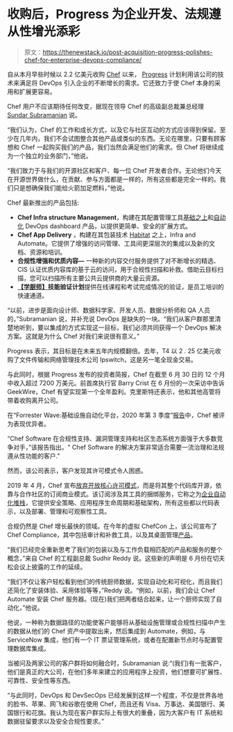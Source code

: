 # 收购后，Progress 为企业开发、法规遵从性增光添彩

> 原文：<https://thenewstack.io/post-acquisition-progress-polishes-chef-for-enterprise-devops-compliance/>

自从本月早些时候以 2.2 亿美元收购 [Chef](https://www.chef.io/) 以来， [Progress](https://www.progress.com/) 计划利用该公司的技术来满足将 DevOps 引入企业的不断增长的需求。它还致力于使 Chef 本身的采用和扩展更容易。

Chef 用户不应该期待任何改变，据现在领导 Chef 的高级副总裁兼总经理 [Sundar Subramanian](https://in.linkedin.com/in/sundarsubramanian) 说。

“我们认为，Chef 的工作和成长方式，以及它与社区互动的方式应该得到保留。至少在几年内，我们不会试图整合其他产品或类似的东西。无论在哪里，只要有顾客想和 Chef 一起购买我们的产品，我们当然会满足他们的需求。但 Chef 将继续成为一个独立的业务部门，”他说。

“我们致力于与我们的开源社区和客户、每一位 Chef 开发者合作。无论他们今天在开源世界做什么，在贡献、参与方面都是一样的，所有这些都是完全一样的。我们只是想确保我们能给火箭加足燃料，”他说。

Chef 最新推出的产品包括:

*   **Chef Infra structure Management**，构建在其配置管理工具[基础之上](https://www.chef.io/products/chef-infra)和[自动化](https://www.chef.io/products/chef-automate) DevOps dashboard 产品，以提供更简单、安全的扩展方式。
*   **Chef App Delivery** ，构建在其包装技术 [Habitat](https://www.chef.io/products/chef-habitat/) 之上，Infra and Automate。它提供了增强的访问管理、工具间更深层次的集成以及新的文档、资源和培训。
*   **合规性增强和优质内容—** 一种新的内容交付服务提供了对不断增长的精选、CIS 认证优质内容库的基于云的访问，用于合规性扫描和补救。借助云目标扫描，您可以扫描所有主要公共云提供商的大量云资源。
*   **[【学厨师】](https://learn.chef.io/)技能验证计划**提供在线课程和考试完成情况的验证，是员工培训的快速通道。

“以前，进步是面向设计师、数据科学家、开发人员、数据分析师和 QA 人员的，”Subramanian 说，并补充说 DevOps 是缺失的一块。“我们从客户群那里清楚地听到，要以集成的方式实现这一目标，我们必须共同获得一个 DevOps 解决方案。这就是为什么 Chef 对我们来说很有意义。”

Progress 表示，其目标是在未来五年内规模翻倍。去年，T4 以 2 . 25 亿美元收购了文件传输和网络管理技术公司 Ipswitch，这是另一笔全现金交易。

与此同时，根据 Progress 发布的投资者简报，Chef 在截至 6 月 30 日的 12 个月中收入超过 7200 万美元。前首席执行官 Barry Crist 在 6 月份的一次采访中告诉 GeekWire，Chef 有望实现第一个全年盈利。克里斯特还表示，他和其他高管将带着收购离开公司。

在“Forrester Wave:基础设施自动化平台，2020 年第 3 季度”[报告](https://pages.chef.io/202008-ForresterWaveReport_01LandingPage.html?utm_campaign=ga_dg_search_generic_nam&utm_source=google&utm_medium=cpc&utm_content=infrastructure_automation&utm_term=%2Binfrastructure%20%2Bautomation&gclid=Cj0KCQjwit_8BRCoARIsAIx3Rj6RUxa3YY-CX_moYsYnLnXrEvYVJexlNoMWf6mvcCPwII4ogSAFmdsaAnQLEALw_wcB)中，Chef 被评为表现优异者。

“Chef Software 在合规性支持、漏洞管理支持和社区生态系统方面强于大多数竞争对手，”该报告指出。" Chef Software 的解决方案非常适合需要一流治理和法规遵从性功能的客户."

然而，该公司表示，客户发现其许可模式令人困惑。

2019 年 4 月，Chef 宣布[放弃开放核心许可模式](https://thenewstack.io/chef-opens-its-code-base-says-goodbye-to-open-core/)，而是将其整个代码库开源，依靠与合作社区的订阅商业模式。该订阅涉及其工具的捆绑服务，它称之为[企业自动化堆栈](https://www.chef.io/products/enterprise-automation-stack/)，它提供安全策略、应用程序生命周期和基础架构，所有这些都以代码表示，以及部署、管理和可观察性工具。

合规仍然是 Chef 增长最快的领域。在今年的虚拟 ChefCon 上，该公司宣布了 Chef Compliance，其中包括审计和补救工具，以及其桌面管理[产品](https://devclass.com/2020/06/04/chef-compliance-desktop-workstation-learn/)。

“我们已经完全重新思考了我们的包装以及与工作负载相匹配的产品和服务的整个概念，”来自 Chef 的工程副总裁 Sudhir Reddy 说。这些新的声明是 6 月份在切夫松会议上披露的工作的延续。

“我们不仅让客户轻松看到他们的传统厨师数据，实现自动化和可视化，而且我们还简化了安装体验、采用体验等等，”Reddy 说。“例如，以前，我们会让 Chef Automate 安装 Chef 服务器。(现在)我们把两者结合起来，让一个厨师实现了自动化，”他说。

他说，一种称为数据路径的功能使客户能够将从基础设施管理或合规性扫描中产生的数据从他们的 Chef 资产中提取出来，然后集成到 Automate，例如，与 ServiceNow 集成，他们有一个 IT 票证管理系统，或者在配置新节点时与配置管理数据库集成。

当被问及两家公司的客户群将如何融合时，Subramanian 说:“(我们)有一批客户，他们是真正的大公司，在他们多年来建立的应用程序上投资，他们想要可扩展性、可靠性、安全性等东西。

“与此同时，DevOps 和 DevSecOps 已经发展到这样一个程度，不仅是世界各地的脸书、苹果、网飞和谷歌在使用 Chef，而且还有 Visa、万事达、美国银行、美国银行和花旗。我认为现在客户群实际上有很大的重叠，因为大客户有 IT 系统和数据驻留要求以及安全合规性要求。”

<svg xmlns:xlink="http://www.w3.org/1999/xlink" viewBox="0 0 68 31" version="1.1"><title>Group</title> <desc>Created with Sketch.</desc></svg>